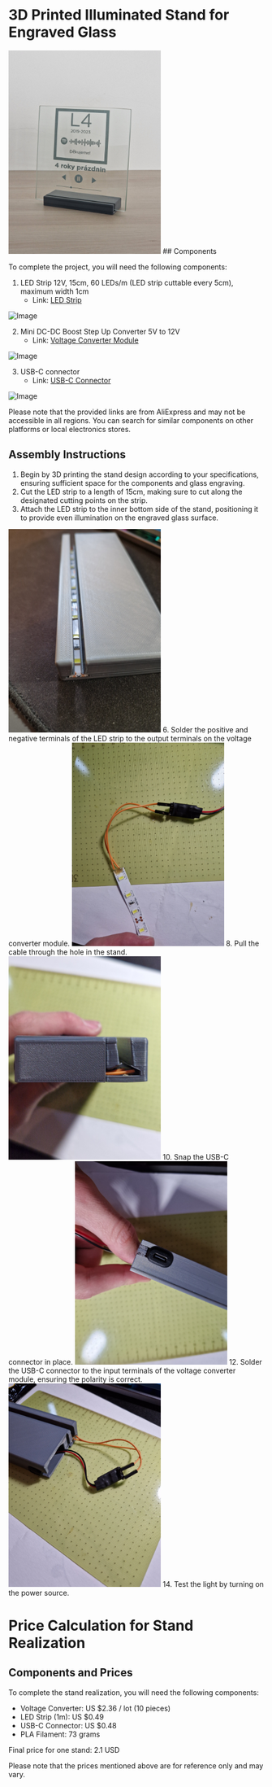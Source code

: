# 3D Printed Illuminated Stand for Engraved Glass
<img src="https://github.com/pslib-cz/2022-p2a-mme-pppp-StepanKakes/blob/main/images/20230620_101630.jpg" alt="Image" width="300">
## Components

To complete the project, you will need the following components:

1. LED Strip 12V, 15cm, 60 LEDs/m (LED strip cuttable every 5cm), maximum width 1cm
   - Link: [LED Strip](https://www.aliexpress.com/item/1005004967933035.html)
  <img src="https://github.com/pslib-cz/2022-p2a-mme-pppp-StepanKakes/assets/91247524/e934a384-8107-484e-a76a-c0f691999bf6" alt="Image" width="300">


2. Mini DC-DC Boost Step Up Converter 5V to 12V
   - Link: [Voltage Converter Module](https://www.aliexpress.com/item/1005005099648987.html)
  <img src="https://github.com/pslib-cz/2022-p2a-mme-pppp-StepanKakes/assets/91247524/d65d6082-d1a1-4042-bb11-10e825dc906d" alt="Image" width="300">

3. USB-C connector
   - Link: [USB-C Connector](https://www.aliexpress.com/item/1005005366459526.html)
  <img src="https://github.com/pslib-cz/2022-p2a-mme-pppp-StepanKakes/assets/91247524/f3180fef-4baf-438d-a6b7-979127a7ca98" alt="Image" width="300">

Please note that the provided links are from AliExpress and may not be accessible in all regions. You can search for similar components on other platforms or local electronics stores.

## Assembly Instructions

1. Begin by 3D printing the stand design according to your specifications, ensuring sufficient space for the components and glass engraving.
2. Cut the LED strip to a length of 15cm, making sure to cut along the designated cutting points on the strip.
4. Attach the LED strip to the inner bottom side of the stand, positioning it to provide even illumination on the engraved glass surface.
<img src="https://github.com/pslib-cz/2022-p2a-mme-pppp-StepanKakes/blob/main/images/20230606_193710.jpg" alt="Image" width="300">
6. Solder the positive and negative terminals of the LED strip to the output terminals on the voltage converter module.
<img src="https://github.com/pslib-cz/2022-p2a-mme-pppp-StepanKakes/blob/main/images/20230606_185625.jpg" alt="Image" width="300">
8. Pull the cable through the hole in the stand.
<img src="https://github.com/pslib-cz/2022-p2a-mme-pppp-StepanKakes/blob/main/images/20230606_190013.jpg" alt="Image" width="300">
10. Snap the USB-C connector in place.
<img src="https://github.com/pslib-cz/2022-p2a-mme-pppp-StepanKakes/blob/main/images/20230606_184432.jpg" alt="Image" width="300">
12. Solder the USB-C connector to the input terminals of the voltage converter module, ensuring the polarity is correct.
<img src="https://github.com/pslib-cz/2022-p2a-mme-pppp-StepanKakes/blob/main/images/20230606_185906.jpg" alt="Image" width="300">
14. Test the light by turning on the power source.

# Price Calculation for Stand Realization
## Components and Prices

To complete the stand realization, you will need the following components:

- Voltage Converter: US $2.36 / lot (10 pieces)
- LED Strip (1m): US $0.49
- USB-C Connector: US $0.48
- PLA Filament: 73 grams

Final price for one stand: 2.1 USD

Please note that the prices mentioned above are for reference only and may vary.





